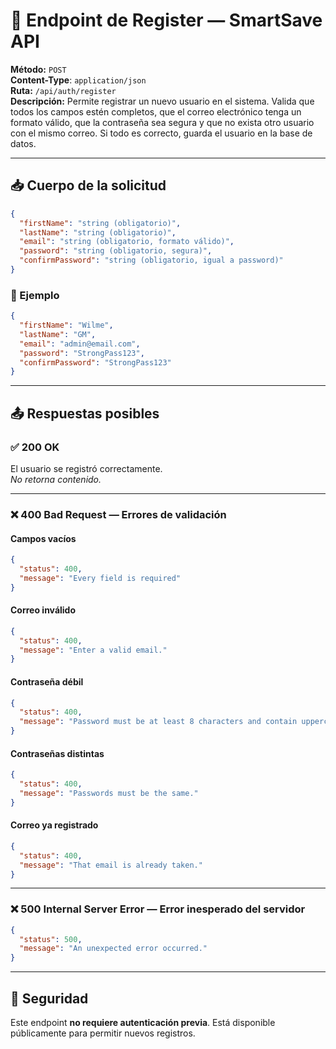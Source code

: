 # 📘 Endpoint de Register — SmartSave API

**Método:** `POST`  
**Content-Type**: `application/json`  
**Ruta:** `/api/auth/register`  
**Descripción:** Permite registrar un nuevo usuario en el sistema. Valida que todos los campos estén completos, que el correo electrónico tenga un formato válido, que la contraseña sea segura y que no exista otro usuario con el mismo correo. Si todo es correcto, guarda el usuario en la base de datos.

---

## 📥 Cuerpo de la solicitud

```json
{
  "firstName": "string (obligatorio)",
  "lastName": "string (obligatorio)",
  "email": "string (obligatorio, formato válido)",
  "password": "string (obligatorio, segura)",
  "confirmPassword": "string (obligatorio, igual a password)"
}
```

### 📄 Ejemplo

```json
{
  "firstName": "Wilme",
  "lastName": "GM",
  "email": "admin@email.com",
  "password": "StrongPass123",
  "confirmPassword": "StrongPass123"
}
```

---

## 📤 Respuestas posibles

### ✅ 200 OK  
El usuario se registró correctamente.  
*No retorna contenido.*

---

### ❌ 400 Bad Request — Errores de validación

#### Campos vacíos

```json
{
  "status": 400,
  "message": "Every field is required"
}
```

#### Correo inválido

```json
{
  "status": 400,
  "message": "Enter a valid email."
}
```

#### Contraseña débil

```json
{
  "status": 400,
  "message": "Password must be at least 8 characters and contain uppercase, lowercase and number."
}
```

#### Contraseñas distintas

```json
{
  "status": 400,
  "message": "Passwords must be the same."
}
```

#### Correo ya registrado

```json
{
  "status": 400,
  "message": "That email is already taken."
}
```

---

### ❌ 500 Internal Server Error — Error inesperado del servidor

```json
{
  "status": 500,
  "message": "An unexpected error occurred."
}
```

---

## 🔐 Seguridad

Este endpoint **no requiere autenticación previa**. Está disponible públicamente para permitir nuevos registros.
